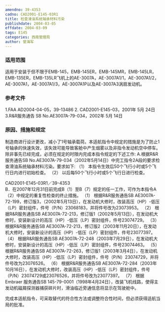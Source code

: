 ```yaml
---
amendno: 39-4353
cadno: CAD2001-E145-03R1
title: 检查滑油系统轴承材料污染
publishdate: 2004-03-05
effdate: 2004-03-09
tags: E145
categories: 西南管理局
author: 曾海军
---
```


### 适用范围 
适用于安装于但不限于EMB-145，EMB-145ER，EMB-145MR，EMB-145LR，EMB-135ER，EMB-135LR飞机上的AE-3007A，AE-3007A1/1，AE-3007A1/2，AE-3007A1，AE-3007A1/3，AE-3007A1P以及AE-3007A3涡扇发动机。

<!--more-->
### 参考文件
1.FAA 
AD2004-04-05，39-13486 
2.
CAD2001-E145-03，2001年 5月 24日 
3.R&R服务通告 
SB No.AE3007A-79-034，2002年 5月 14日

### 原因、措施和规定 
 制造商进行设计更改，减小了1号轴承载荷。本适航指令中规定的措施是为了防止1号轴承的快速失效，该失效可能导致客舱中产生烟雾以及非指令发动机空中停车。除非事先已经完成，必须在规定的时限内完成本指令规定的下述工作: 
A.根据R&R服务通告SB No.AE3007A-79-034（2002年5月14日）中完工指令2A段的要求检查滑油系统轴承材料污染。要求如下: 
（1）
本指令生效后50个飞行小时或5个飞行日内进行初始检查。 
（2）
以后每50个飞行小时或5个飞行日进行检查。 

  CAD2001-E145-03R1／39-4353   
B．在2007年12月31日前完成B（1）至B（7）规定的任一工作，可作为本指令A（2）中规定的重复性检查的终止措施。 
（1）
根据R&R服务通告SB AE3007A-72-199，修订版3，（2002年5月13日），在发动机大修时，改装高压（HP）-低压（LP）密封组件，件号（P/N）23068183，并将件号改为23073953。 
（2）
根据R&R服务通告SB AE3007A-72-213，修订版1（2002年5月13日），在发动机大修时，安装新设计的高压（HP）-低压（LP）密封组件，件号23074729。 
（3）
根据R&R服务通告SB AE3007A-72-213，修订版2（2003年11月20日），在发动机大修时，安装新设计的高压（HP）-低压（LP）密封组件，件号23077397。 
（4）
根据R&R服务通告SB AE3007A-72-248（2003年7月29日），在发动机大修时，安装新设计的高压（HP）-低压（LP）密封组件，件号23074463。 
（5）
根据R&R服务通告SB AE3007A-72-263，修订版1（2003年3月4日），在发动机大修时，改装高压（HP）-低压（LP）密封组件，件号（P/N）23074729，并将件号改为23076526。 
（6）
根据R&R服务通告SB AE3007A-72-284（2003年10月16日），在发动机大修时，改装高压（HP）-低压（LP）密封组件，件号（P/N）23074729或23076526，并将件号改为23077397。 
（7）
根据Embraer 服务通告SB 145-79-0001（1998年4月24日），改装飞机线路，使得主发动机磁屑探测器捕获碎片时，滑油临近旁通信息将显示在驾驶舱中。 

完成本适航指令，可采取替代的符合性方法或调整符合性时间，但必须获得适航当局的批准。
